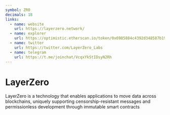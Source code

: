 ```yaml
---
symbol: ZRO
decimals: 18
links:
  - name: website
    url: https://layerzero.network/
  - name: explorer
    url: https://optimistic.etherscan.io/token/0x6985884c4392d348587b19cb9eaaf157f13271cd
  - name: twitter
    url: https://twitter.com/LayerZero_Labs
  - name: telegram
    url: https://t.me/joinchat/VcqxYkStIDsyN2Rh
---
```


# LayerZero

LayerZero is a technology that enables applications to move data across blockchains, uniquely supporting censorship-resistant messages and permissionless development through immutable smart contracts
